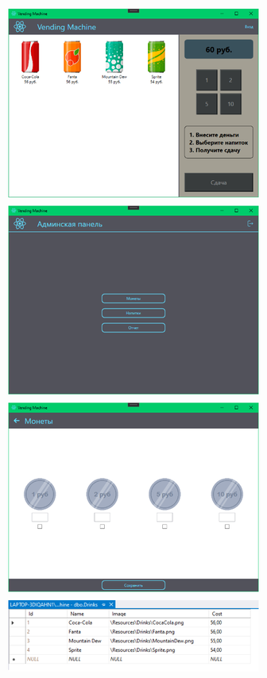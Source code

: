 ![image](./img/page_drinks.png)

![image](./img/page_adminPanel.png)

![image](./img/page_coins.png)

![image](./img/table_drinks.png)
